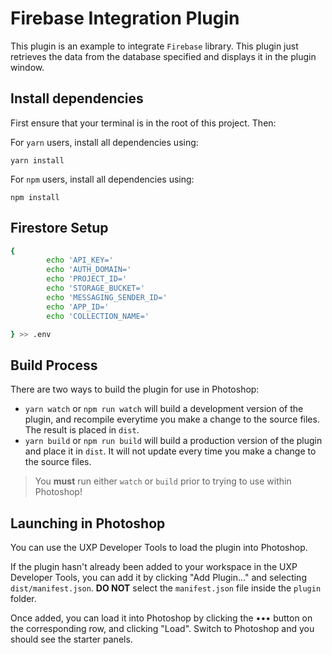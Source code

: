 # Firebase Integration Plugin

This plugin is an example to integrate `Firebase` library. This plugin just retrieves the data from the database specified and displays it in the plugin window. 

## Install dependencies

First ensure that your terminal is in the root of this project. Then:

For `yarn` users, install all dependencies using:

```
yarn install
```

For `npm` users, install all dependencies using:

```
npm install
```

## Firestore Setup
```sh
{
        echo 'API_KEY='
        echo 'AUTH_DOMAIN='
        echo 'PROJECT_ID='
        echo 'STORAGE_BUCKET='
        echo 'MESSAGING_SENDER_ID='
        echo 'APP_ID='
        echo 'COLLECTION_NAME='

} >> .env
```

## Build Process

There are two ways to build the plugin for use in Photoshop:

* `yarn watch` or `npm run watch` will build a development version of the plugin, and recompile everytime you make a change to the source files. The result is placed in `dist`. 
* `yarn build` or `npm run build` will build a production version of the plugin and place it in `dist`. It will not update every time you make a change to the source files.

> You **must** run either `watch` or `build` prior to trying to use within Photoshop!

## Launching in Photoshop

You can use the UXP Developer Tools to load the plugin into Photoshop.

If the plugin hasn't already been added to your workspace in the UXP Developer Tools, you can add it by clicking "Add Plugin..." and selecting `dist/manifest.json`. **DO NOT** select the `manifest.json` file inside the `plugin` folder.

Once added, you can load it into Photoshop by clicking the ••• button on the corresponding row, and clicking "Load". Switch to Photoshop and you should see the starter panels.



